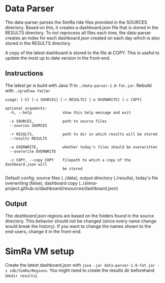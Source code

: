 # Data Parser

The data-parser parses the SimRa ride files provided in the SOURCES directory.
Based on this, it creates a dashboard.json file that is stored in the RESULTS directory.
To not reprocess all files each time, the data-parser creates an index for each dashboard.json created on each day which is also stored in the RESULTS directory.

A copy of the latest dashboard is stored to the file at COPY. This is useful to update the most up to date version in the front-end.

## Instructions

The latest jar is build with Java 11 to `./data-parser-1.0-fat.jar`.
Rebuild with `./gradlew fatJar`

```
usage: [-h] [-s SOURCES] [-r RESULTS] [-o OVERWRITE] [-c COPY]

optional arguments:
  -h, --help              show this help message and exit

  -s SOURCES,             path to source files
  --sources SOURCES

  -r RESULTS,             path to dir in which results will be stored
  --results RESULTS

  -o OVERWRITE,           whether today's files should be overwritten
  --overwrite OVERWRITE

  -c COPY, --copy COPY    filepath to which a copy of the dashboard.json will
                          be stored

```

Default config: source files (../data), output directory (./results), today's file overwriting (false), dashboard
copy (../simra-project.github.io/dashboard/resources/dashboard.json)

## Output

The *dashboard.json* regions are based on the folders found in the source directory. This behavior should not be changed (since every name change would break the history). If you want to change the names shown to the end-users, change it in the front-end.

# SimRa VM setup

Create the latest dashboard.json with `java -jar data-parser-1.0-fat.jar -s sdb/SimRa/Regions`.
You might need to create the results dir beforehand (`mkdir results`).
